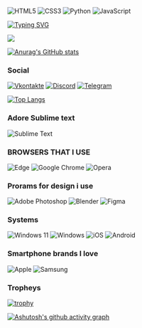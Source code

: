 ![HTML5](https://img.shields.io/badge/html5-%23E34F26.svg?style=for-the-badge&logo=html5&logoColor=white) ![CSS3](https://img.shields.io/badge/css3-%231572B6.svg?style=for-the-badge&logo=css3&logoColor=white) ![Python](https://img.shields.io/badge/python-3670A0?style=for-the-badge&logo=python&logoColor=ffdd54) ![JavaScript](https://img.shields.io/badge/javascript-%23323330.svg?style=for-the-badge&logo=javascript&logoColor=%23F7DF1E)

[![Typing SVG](https://readme-typing-svg.demolab.com?font=Fira+Code&pause=1000&width=435&lines=Hello.+My+name+is+Alexey)](https://git.io/typing-svg)

![](https://komarev.com/ghpvc/?username=Scramble22)

[![Anurag's GitHub stats](https://github-readme-stats.vercel.app/api?username=Scramble22)](https://github.com/anuraghazra/github-readme-stats)

### Social

[![Vkontakte](https://img.shields.io/badge/-Vkontakte-090909?style=for-the-badge&logo=Vk&logoColor=4F7DB3)](https://vk.com/alexey_hramenkov) [![Discord](https://img.shields.io/badge/Discord-%235865F2.svg?style=for-the-badge&logo=discord&logoColor=white)](https://discord.gg/EjkDYz6W8x) [![Telegram](https://img.shields.io/badge/Telegram-2CA5E0?style=for-the-badge&logo=telegram&logoColor=white)](https://t.me/AlexeyXz) 

[![Top Langs](https://github-readme-stats.vercel.app/api/top-langs/?username=anuraghazra)](https://github.com/anuraghazra/github-readme-stats)

### Adore Sublime text  
![Sublime Text](https://img.shields.io/badge/sublime_text-%23575757.svg?style=for-the-badge&logo=sublime-text&logoColor=important)

### BROWSERS THAT I USE

![Edge](https://img.shields.io/badge/Edge-0078D7?style=for-the-badge&logo=Microsoft-edge&logoColor=white) ![Google Chrome](https://img.shields.io/badge/Google%20Chrome-4285F4?style=for-the-badge&logo=GoogleChrome&logoColor=white) ![Opera](https://img.shields.io/badge/Opera-FF1B2D?style=for-the-badge&logo=Opera&logoColor=white)

### Prorams for design i use

![Adobe Photoshop](https://img.shields.io/badge/adobe%20photoshop-%2331A8FF.svg?style=for-the-badge&logo=adobe%20photoshop&logoColor=white) ![Blender](https://img.shields.io/badge/blender-%23F5792A.svg?style=for-the-badge&logo=blender&logoColor=white) ![Figma](https://img.shields.io/badge/figma-%23F24E1E.svg?style=for-the-badge&logo=figma&logoColor=white)

### Systems 

![Windows 11](https://img.shields.io/badge/Windows%2011-%230079d5.svg?style=for-the-badge&logo=Windows%2011&logoColor=white) ![Windows](https://img.shields.io/badge/Windows-0078D6?style=for-the-badge&logo=windows&logoColor=white) ![iOS](https://img.shields.io/badge/iOS-000000?style=for-the-badge&logo=ios&logoColor=white) ![Android](https://img.shields.io/badge/Android-3DDC84?style=for-the-badge&logo=android&logoColor=white)

### Smartphone brands I love

![Apple](https://img.shields.io/badge/Apple-%23000000.svg?style=for-the-badge&logo=apple&logoColor=white) ![Samsung](https://img.shields.io/badge/Samsung-%231428A0.svg?style=for-the-badge&logo=samsung&logoColor=white)

### Tropheys

[![trophy](https://github-profile-trophy.vercel.app/?username=Scramble22)](https://github.com/ryo-ma/github-profile-trophy)

[![Ashutosh's github activity graph](https://github-readme-activity-graph.vercel.app/graph?username=scramble22&bg_color=fff0d6&color=000000&line=00eeff&point=000000&area=true&hide_border=true)](https://github.com/ashutosh00710/github-readme-activity-graph)

